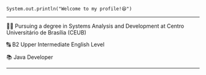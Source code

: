 <code>System.out.println("Welcome to my profile!😆")</code>
<hr>

<p>👨‍💻 Pursuing a degree in Systems Analysis and Development at Centro Universitário de Brasília (CEUB)</p>
<p>🔠 B2 Upper Intermediate English Level</p>
<p>📚 Java Developer</p>
<hr>

